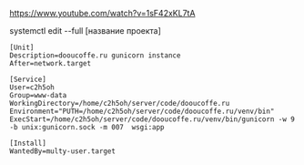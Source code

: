 https://www.youtube.com/watch?v=1sF42xKL7tA

systemctl edit --full [название проекта]

```
[Unit]
Description=dooucoffe.ru gunicorn instance
After=network.target

[Service]
User=c2h5oh
Group=www-data
WorkingDirectory=/home/c2h5oh/server/code/dooucoffe.ru
Environment="PUTH=/home/c2h5oh/server/code/dooucoffe.ru/venv/bin"
ExecStart=/home/c2h5oh/server/code/dooucoffe.ru/venv/bin/gunicorn -w 9 -b unix:gunicorn.sock -m 007  wsgi:app

[Install]
WantedBy=multy-user.target  


```

